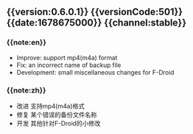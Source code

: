 ## {{version:0.6.0.1}} {{versionCode:501}} {{date:1678675000}} {{channel:stable}}

### {{note:en}}
- Improve: support mp4(m4a) format
- Fix: an incorrect name of backup file
- Development: small miscellaneous changes for F-Droid 

### {{note:zh}}
- 改进 支持mp4(m4a)格式
- 修复 某个错误的备份文件名称
- 开发 其他针对F-Droid的小修改